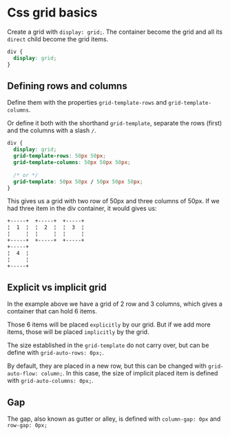 # Css grid basics

Create a grid with `display: grid;`. The container become the grid and all
its `direct` child become the grid items.

```css
div {
  display: grid;
}
```

## Defining rows and columns

Define them with the properties `grid-template-rows` and
`grid-template-columns`.

Or define it both with the shorthand `grid-template`,
separate the rows (first) and the columns with a slash `/`.

```css
div {
  display: grid;
  grid-template-rows: 50px 50px;
  grid-template-columns: 50px 50px 50px;
  
  /* or */
  grid-template: 50px 50px / 50px 50px 50px;
} 
```
This gives us a grid with two row of 50px and three columns of 50px.
If we had three item in the div container, it would gives us:

```markdown
+-----+  +-----+  +-----+
¦  1  ¦  ¦  2  ¦  ¦  3  ¦
¦     ¦  ¦     ¦  ¦     ¦
+-----+  +-----+  +-----+
+-----+ 
¦  4  ¦  
¦     ¦  
+-----+  
```

## Explicit vs implicit grid

In the example above we have a grid of 2 row and 3 columns,
which gives a container that can hold 6 items.

Those 6 items will be placed `explicitly` by our grid.
But if we add more items, those will be placed `implicitly` by the grid.

The size established in the `grid-template` do not carry over, but can be
define with `grid-auto-rows: 0px;`.

By default, they are placed in a new row, but this can be changed with
`grid-auto-flow: column;`. In this case, the size of implicit placed item
is defined with `grid-auto-columns: 0px;`.


## Gap

The gap, also known as gutter or alley, is defined with
`column-gap: 0px` and `row-gap: 0px;`
